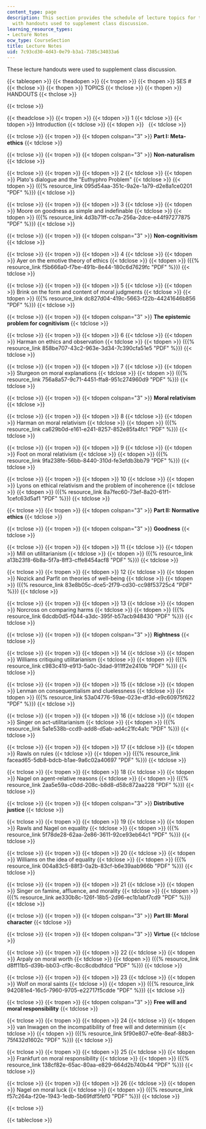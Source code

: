 ```yaml
---
content_type: page
description: This section provides the schedule of lecture topics for the course along
  with handouts used to supplement class discussion.
learning_resource_types:
- Lecture Notes
ocw_type: CourseSection
title: Lecture Notes
uid: 7c93cd30-4d43-0e79-b3a1-7385c34033a6
---
```


These lecture handouts were used to supplement class discussion.

{{< tableopen >}}
{{< theadopen >}}
{{< tropen >}}
{{< thopen >}}
SES #
{{< thclose >}}
{{< thopen >}}
TOPICS
{{< thclose >}}
{{< thopen >}}
HANDOUTS
{{< thclose >}}

{{< trclose >}}

{{< theadclose >}}
{{< tropen >}}
{{< tdopen >}}
1
{{< tdclose >}}
{{< tdopen >}}
Introduction
{{< tdclose >}}
{{< tdopen >}}
 
{{< tdclose >}}

{{< trclose >}}
{{< tropen >}}
{{< tdopen colspan="3" >}}
**Part I: Meta-ethics**
{{< tdclose >}}

{{< trclose >}}
{{< tropen >}}
{{< tdopen colspan="3" >}}
**Non-naturalism**
{{< tdclose >}}

{{< trclose >}}
{{< tropen >}}
{{< tdopen >}}
2
{{< tdclose >}}
{{< tdopen >}}
Plato's dialogue and the "Euthyphro Problem"
{{< tdclose >}}
{{< tdopen >}}
({{% resource_link 095d54aa-351c-9a2e-1a79-d2e8a1ce0201 "PDF" %}})
{{< tdclose >}}

{{< trclose >}}
{{< tropen >}}
{{< tdopen >}}
3
{{< tdclose >}}
{{< tdopen >}}
Moore on goodness as simple and indefinable
{{< tdclose >}}
{{< tdopen >}}
({{% resource_link 4d3b71ff-cc7a-256a-2dce-e44f97277875 "PDF" %}})
{{< tdclose >}}

{{< trclose >}}
{{< tropen >}}
{{< tdopen colspan="3" >}}
**Non-cognitivism**
{{< tdclose >}}

{{< trclose >}}
{{< tropen >}}
{{< tdopen >}}
4
{{< tdclose >}}
{{< tdopen >}}
Ayer on the emotive theory of ethics
{{< tdclose >}}
{{< tdopen >}}
({{% resource_link f5b666a0-f7be-491b-8e44-180c6d7629fc "PDF" %}})
{{< tdclose >}}

{{< trclose >}}
{{< tropen >}}
{{< tdopen >}}
5
{{< tdclose >}}
{{< tdopen >}}
Brink on the form and content of moral judgments
{{< tdclose >}}
{{< tdopen >}}
({{% resource_link dc827d04-419c-5663-f22b-44241646b856 "PDF" %}})
{{< tdclose >}}

{{< trclose >}}
{{< tropen >}}
{{< tdopen colspan="3" >}}
**The epistemic problem for cognitivism**
{{< tdclose >}}

{{< trclose >}}
{{< tropen >}}
{{< tdopen >}}
6
{{< tdclose >}}
{{< tdopen >}}
Harman on ethics and observation
{{< tdclose >}}
{{< tdopen >}}
({{% resource_link 858be707-43c2-963e-3d34-7c390cfa51e5 "PDF" %}})
{{< tdclose >}}

{{< trclose >}}
{{< tropen >}}
{{< tdopen >}}
7
{{< tdclose >}}
{{< tdopen >}}
Sturgeon on moral explanations
{{< tdclose >}}
{{< tdopen >}}
({{% resource_link 756a8a57-9c71-4451-ffa8-951c274960d9 "PDF" %}})
{{< tdclose >}}

{{< trclose >}}
{{< tropen >}}
{{< tdopen colspan="3" >}}
**Moral relativism**
{{< tdclose >}}

{{< trclose >}}
{{< tropen >}}
{{< tdopen >}}
8
{{< tdclose >}}
{{< tdopen >}}
Harman on moral relativism
{{< tdclose >}}
{{< tdopen >}}
({{% resource_link ca629b0d-e161-e241-8257-852e85fa4fc1 "PDF" %}})
{{< tdclose >}}

{{< trclose >}}
{{< tropen >}}
{{< tdopen >}}
9
{{< tdclose >}}
{{< tdopen >}}
Foot on moral relativism
{{< tdclose >}}
{{< tdopen >}}
({{% resource_link 9fa238fe-56bb-8440-310d-fe3efdb3bb79 "PDF" %}})
{{< tdclose >}}

{{< trclose >}}
{{< tropen >}}
{{< tdopen >}}
10
{{< tdclose >}}
{{< tdopen >}}
Lyons on ethical relativism and the problem of incoherence
{{< tdclose >}}
{{< tdopen >}}
({{% resource_link 8a7fec60-73ef-8a20-61f1-1cefc63d5af1 "PDF" %}})
{{< tdclose >}}

{{< trclose >}}
{{< tropen >}}
{{< tdopen colspan="3" >}}
**Part II: Normative ethics**
{{< tdclose >}}

{{< trclose >}}
{{< tropen >}}
{{< tdopen colspan="3" >}}
**Goodness**
{{< tdclose >}}

{{< trclose >}}
{{< tropen >}}
{{< tdopen >}}
11
{{< tdclose >}}
{{< tdopen >}}
Mill on utilitarianism
{{< tdclose >}}
{{< tdopen >}}
({{% resource_link a13b23f8-6b8a-5f7a-8ff3-cffe8454acf8 "PDF" %}})
{{< tdclose >}}

{{< trclose >}}
{{< tropen >}}
{{< tdopen >}}
12
{{< tdclose >}}
{{< tdopen >}}
Nozick and Parfit on theories of well-being
{{< tdclose >}}
{{< tdopen >}}
({{% resource_link 83e8b05c-dce5-2f79-cd30-cc98f53725c4 "PDF" %}})
{{< tdclose >}}

{{< trclose >}}
{{< tropen >}}
{{< tdopen >}}
13
{{< tdclose >}}
{{< tdopen >}}
Norcross on comparing harms
{{< tdclose >}}
{{< tdopen >}}
({{% resource_link 6dcdb0d5-f044-a3dc-395f-b57acb948430 "PDF" %}})
{{< tdclose >}}

{{< trclose >}}
{{< tropen >}}
{{< tdopen colspan="3" >}}
**Rightness**
{{< tdclose >}}

{{< trclose >}}
{{< tropen >}}
{{< tdopen >}}
14
{{< tdclose >}}
{{< tdopen >}}
Williams critiquing utilitarianism
{{< tdclose >}}
{{< tdopen >}}
({{% resource_link c983c419-e913-5a0c-3dad-911ff2e2410b "PDF" %}})
{{< tdclose >}}

{{< trclose >}}
{{< tropen >}}
{{< tdopen >}}
15
{{< tdclose >}}
{{< tdopen >}}
Lenman on consequentialism and cluelessness
{{< tdclose >}}
{{< tdopen >}}
({{% resource_link 53a04776-59ae-023e-df3d-e9c60975f622 "PDF" %}})
{{< tdclose >}}

{{< trclose >}}
{{< tropen >}}
{{< tdopen >}}
16
{{< tdclose >}}
{{< tdopen >}}
Singer on act-utilitarianism
{{< tdclose >}}
{{< tdopen >}}
({{% resource_link 5a1e538b-ccd9-add8-d5ab-ad4c21fc4a1c "PDF" %}})
{{< tdclose >}}

{{< trclose >}}
{{< tropen >}}
{{< tdopen >}}
17
{{< tdclose >}}
{{< tdopen >}}
Rawls on rules
{{< tdclose >}}
{{< tdopen >}}
({{% resource_link facead65-5db8-bdcb-b1ae-9a6c02a40697 "PDF" %}})
{{< tdclose >}}

{{< trclose >}}
{{< tropen >}}
{{< tdopen >}}
18
{{< tdclose >}}
{{< tdopen >}}
Nagel on agent-relative reasons
{{< tdclose >}}
{{< tdopen >}}
({{% resource_link 2aa5e59a-c0dd-208c-b8d8-d58c872aa228 "PDF" %}})
{{< tdclose >}}

{{< trclose >}}
{{< tropen >}}
{{< tdopen colspan="3" >}}
**Distributive justice**
{{< tdclose >}}

{{< trclose >}}
{{< tropen >}}
{{< tdopen >}}
19
{{< tdclose >}}
{{< tdopen >}}
Rawls and Nagel on equality
{{< tdclose >}}
{{< tdopen >}}
({{% resource_link 5f78de28-62aa-2e86-3611-92ce93eb64c1 "PDF" %}})
{{< tdclose >}}

{{< trclose >}}
{{< tropen >}}
{{< tdopen >}}
20
{{< tdclose >}}
{{< tdopen >}}
Williams on the idea of equality
{{< tdclose >}}
{{< tdopen >}}
({{% resource_link 004a83c5-88f3-0a2b-83cf-b6e39aab966b "PDF" %}})
{{< tdclose >}}

{{< trclose >}}
{{< tropen >}}
{{< tdopen >}}
21
{{< tdclose >}}
{{< tdopen >}}
Singer on famine, affluence, and morality
{{< tdclose >}}
{{< tdopen >}}
({{% resource_link ae330b8c-126f-18b5-2d96-ec1b1abf7cd9 "PDF" %}})
{{< tdclose >}}

{{< trclose >}}
{{< tropen >}}
{{< tdopen colspan="3" >}}
**Part III: Moral character**
{{< tdclose >}}

{{< trclose >}}
{{< tropen >}}
{{< tdopen colspan="3" >}}
**Virtue**
{{< tdclose >}}

{{< trclose >}}
{{< tropen >}}
{{< tdopen >}}
22
{{< tdclose >}}
{{< tdopen >}}
Arpaly on moral worth
{{< tdclose >}}
{{< tdopen >}}
({{% resource_link d8ff11b5-d39b-bb03-cf9c-8cc8cdbdfdcd "PDF" %}})
{{< tdclose >}}

{{< trclose >}}
{{< tropen >}}
{{< tdopen >}}
23
{{< tdclose >}}
{{< tdopen >}}
Wolf on moral saints
{{< tdclose >}}
{{< tdopen >}}
({{% resource_link 942081e4-16c5-7960-9705-e22717f5cdde "PDF" %}})
{{< tdclose >}}

{{< trclose >}}
{{< tropen >}}
{{< tdopen colspan="3" >}}
**Free will and moral responsibility**
{{< tdclose >}}

{{< trclose >}}
{{< tropen >}}
{{< tdopen >}}
24
{{< tdclose >}}
{{< tdopen >}}
van Inwagen on the incompatibility of free will and determinism
{{< tdclose >}}
{{< tdopen >}}
({{% resource_link 5f90e807-e0fe-8eaf-88b3-75f432d1602c "PDF" %}})
{{< tdclose >}}

{{< trclose >}}
{{< tropen >}}
{{< tdopen >}}
25
{{< tdclose >}}
{{< tdopen >}}
Frankfurt on moral responsibility
{{< tdclose >}}
{{< tdopen >}}
({{% resource_link 138cf82e-65ac-80aa-e829-664d2b740b44 "PDF" %}})
{{< tdclose >}}

{{< trclose >}}
{{< tropen >}}
{{< tdopen >}}
26
{{< tdclose >}}
{{< tdopen >}}
Nagel on moral luck
{{< tdclose >}}
{{< tdopen >}}
({{% resource_link f57c264a-f20e-1943-1edb-5b69fdf5fef0 "PDF" %}})
{{< tdclose >}}

{{< trclose >}}

{{< tableclose >}}
